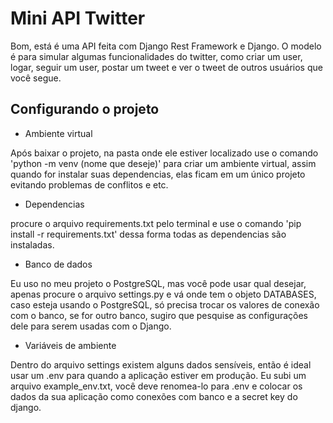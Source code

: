 # Mini API Twitter

Bom, está é uma API feita com Django Rest Framework e Django.
O modelo é para simular algumas funcionalidades do twitter, como criar um user, logar, seguir um user, postar um tweet e ver o tweet de outros usuários que você segue.

## Configurando o projeto
* Ambiente virtual

Após baixar o projeto, na pasta onde ele estiver localizado use o comando 'python -m venv (nome que deseje)' para criar um ambiente virtual, assim quando for instalar suas dependencias, elas ficam em um único projeto evitando problemas de conflitos e etc.

* Dependencias

procure o arquivo requirements.txt pelo terminal e use o comando 'pip install -r requirements.txt'
dessa forma todas as dependencias são instaladas.

* Banco de dados

Eu uso no meu projeto o PostgreSQL, mas você pode usar qual desejar, apenas procure o arquivo settings.py e vá onde tem o objeto DATABASES, caso esteja usando o PostgreSQL, só precisa trocar os valores de conexão com o banco, se for outro banco, sugiro que pesquise as configurações dele para serem usadas com o Django.

* Variáveis de ambiente

Dentro do arquivo settings existem alguns dados sensíveis, então é ideal usar um .env para quando a aplicação estiver em produção. Eu subi um arquivo example_env.txt, você deve renomea-lo para .env e colocar os dados da sua aplicação como conexões com banco e a secret key do django.